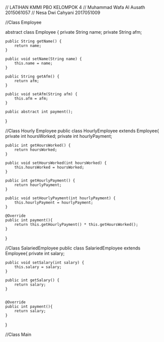 // LATIHAN KMMI PBO KELOMPOK 4 
// Muhammad Wafa Al Ausath 2015061057
// Nesa Dwi Cahyani 2017051009

//Class Employee

abstract class Employee {
    private String name;
    private  String afm;

    public String getName() {
        return name;
    }

    public void setName(String name) {
        this.name = name;
    }

    public String getAfm() {
        return afm;
    }

    public void setAfm(String afm) {
        this.afm = afm;
    }
    
    public abstract int payment();
}

//Class Hourly Employee
public class HourlyEmployee extends Employee{
    private int hoursWorked;
    private int hourlyPayment;

    public int getHoursWorked() {
        return hoursWorked;
    }

    public void setHoursWorked(int hoursWorked) {
        this.hoursWorked = hoursWorked;
    }

    public int getHourlyPayment() {
        return hourlyPayment;
    }

    public void setHourlyPayment(int hourlyPayment) {
        this.hourlyPayment = hourlyPayment;
    }
    
    @Override
    public int payment(){
        return this.getHourlyPayment() * this.getHoursWorked();
    }
}

//Class SalariedEmployee
public class SalariedEmployee extends Employee{
    private int salary;


    public void setSalary(int salary) {
        this.salary = salary;
    }

    public int getSalary() {
        return salary;
    }
    
    
    @Override
    public int payment(){
        return salary;
    }
}

//Class Main
